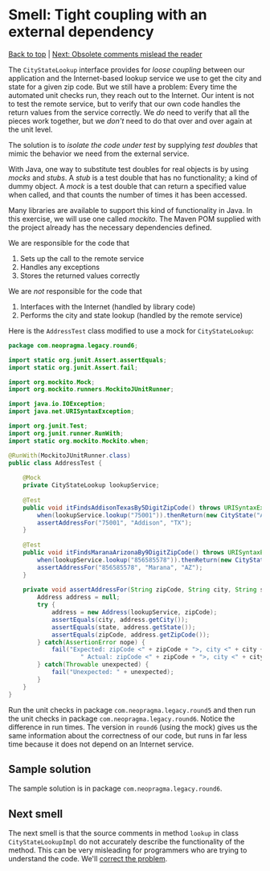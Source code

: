 # Smell: Tight coupling with an external dependency

[Back to top](notes.md) | [Next: Obsolete comments mislead the reader](notes-bad-comments.md)

The ```CityStateLookup``` interface provides for _loose coupling_ between our application and the Internet-based lookup service we use to get the city and state for a given zip code. But we still have a problem: Every time the automated unit checks run, they reach out to the Internet. Our intent is not to test the remote service, but to verify that our own code handles the return values from the service correctly. We _do_ need to verify that all the pieces work together, but we _don't_ need to do that over and over again at the unit level.

The solution is to _isolate the code under test_ by supplying _test doubles_ that mimic the behavior we need from the external service. 

With Java, one way to substitute test doubles for real objects is by using _mocks_ and _stubs_. A _stub_ is a test double that has no functionality; a kind of dummy object. A _mock_ is a test double that can return a specified value when called, and that counts the number of times it has been accessed.

Many libraries are available to support this kind of functionality in Java. In this exercise, we will use one called _mockito_. The Maven POM supplied with the project already has the necessary dependencies defined. 

We are responsible for the code that

1. Sets up the call to the remote service
2. Handles any exceptions
3. Stores the returned values correctly

We are _not_ responsible for the code that

1. Interfaces with the Internet (handled by library code)
2. Performs the city and state lookup (handled by the remote service)

Here is the ```AddressTest``` class modified to use a mock for ```CityStateLookup```:

```java
package com.neopragma.legacy.round6;

import static org.junit.Assert.assertEquals;
import static org.junit.Assert.fail;

import org.mockito.Mock;
import org.mockito.runners.MockitoJUnitRunner;

import java.io.IOException;
import java.net.URISyntaxException;

import org.junit.Test;
import org.junit.runner.RunWith;
import static org.mockito.Mockito.when;

@RunWith(MockitoJUnitRunner.class)
public class AddressTest {
	
	@Mock
	private CityStateLookup lookupService;
	
	@Test
	public void itFindsAddisonTexasBy5DigitZipCode() throws URISyntaxException, IOException {
		when(lookupService.lookup("75001")).thenReturn(new CityState("Addison", "TX"));
		assertAddressFor("75001", "Addison", "TX");
	}
		
	@Test
	public void itFindsMaranaArizonaBy9DigitZipCode() throws URISyntaxException, IOException {
		when(lookupService.lookup("856585578")).thenReturn(new CityState("Marana", "AZ"));
		assertAddressFor("856585578", "Marana", "AZ");
	}
	
	private void assertAddressFor(String zipCode, String city, String state) {
		Address address = null;
		try {
			address = new Address(lookupService, zipCode);
			assertEquals(city, address.getCity());
			assertEquals(state, address.getState());
			assertEquals(zipCode, address.getZipCode());
		} catch(AssertionError nope) {
			fail("Expected: zipCode <" + zipCode + ">, city <" + city + ">, state <" + state +
					" Actual: zipCode <" + zipCode + ">, city <" + city + ">, state <" + state);
		} catch(Throwable unexpected) {
			fail("Unexpected: " + unexpected);
		}
	}
}
```

Run the unit checks in package ```com.neopragma.legacy.round5``` and then run the unit checks in package ```com.neopragma.legacy.round6```. Notice the difference in run times. The version in ```round6``` (using the mock) gives us the same information about the correctness of our code, but runs in far less time because it does not depend on an Internet service.

## Sample solution

The sample solution is in package ```com.neopragma.legacy.round6```.

## Next smell

The next smell is that the source comments in method ```lookup``` in class ```CityStateLookupImpl``` do not accurately describe the functionality of the method. This can be very misleading for programmers who are trying to understand the code. We'll [correct the problem](notes-bad-comments.md).
